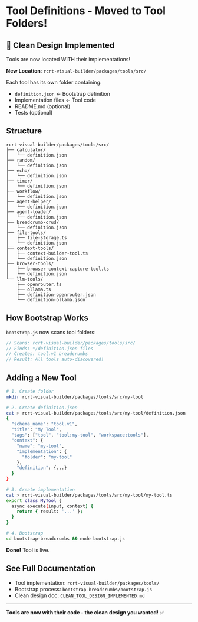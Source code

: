 # Tool Definitions - Moved to Tool Folders!

## 🎯 Clean Design Implemented

Tools are now located WITH their implementations!

**New Location**: `rcrt-visual-builder/packages/tools/src/`

Each tool has its own folder containing:
- `definition.json` ← Bootstrap definition  
- Implementation files ← Tool code
- README.md (optional)
- Tests (optional)

## Structure

```
rcrt-visual-builder/packages/tools/src/
├── calculator/
│   └── definition.json
├── random/
│   └── definition.json
├── echo/
│   └── definition.json
├── timer/
│   └── definition.json
├── workflow/
│   └── definition.json
├── agent-helper/
│   └── definition.json
├── agent-loader/
│   └── definition.json
├── breadcrumb-crud/
│   └── definition.json
├── file-tools/
│   ├── file-storage.ts
│   └── definition.json
├── context-tools/
│   ├── context-builder-tool.ts
│   └── definition.json
├── browser-tools/
│   ├── browser-context-capture-tool.ts
│   └── definition.json
└── llm-tools/
    ├── openrouter.ts
    ├── ollama.ts
    ├── definition-openrouter.json
    └── definition-ollama.json
```

## How Bootstrap Works

`bootstrap.js` now scans tool folders:

```javascript
// Scans: rcrt-visual-builder/packages/tools/src/
// Finds: */definition.json files
// Creates: tool.v1 breadcrumbs
// Result: All tools auto-discovered!
```

## Adding a New Tool

```bash
# 1. Create folder
mkdir rcrt-visual-builder/packages/tools/src/my-tool

# 2. Create definition.json
cat > rcrt-visual-builder/packages/tools/src/my-tool/definition.json
{
  "schema_name": "tool.v1",
  "title": "My Tool",
  "tags": ["tool", "tool:my-tool", "workspace:tools"],
  "context": {
    "name": "my-tool",
    "implementation": {
      "folder": "my-tool"
    },
    "definition": {...}
  }
}

# 3. Create implementation
cat > rcrt-visual-builder/packages/tools/src/my-tool/my-tool.ts
export class MyTool {
  async execute(input, context) {
    return { result: '...' };
  }
}

# 4. Bootstrap
cd bootstrap-breadcrumbs && node bootstrap.js
```

**Done!** Tool is live.

## See Full Documentation

- Tool implementation: `rcrt-visual-builder/packages/tools/`
- Bootstrap process: `bootstrap-breadcrumbs/bootstrap.js`
- Clean design doc: `CLEAN_TOOL_DESIGN_IMPLEMENTED.md`

---

**Tools are now with their code - the clean design you wanted!** ✅